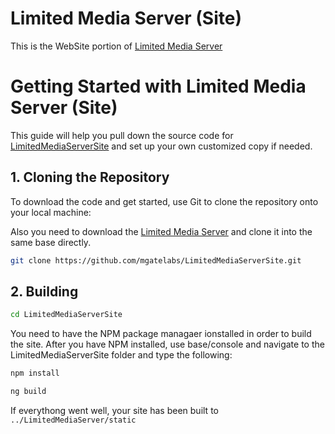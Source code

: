 # Limited Media Server (Site)

This is the WebSite portion of [Limited Media Server](https://github.com/mgatelabs/LimitedMediaServer)

# Getting Started with Limited Media Server (Site)

This guide will help you pull down the source code for [LimitedMediaServerSite](https://github.com/mgatelabs/LimitedMediaServer) and set up your own customized copy if needed.

## 1. Cloning the Repository

To download the code and get started, use Git to clone the repository onto your local machine:

Also you need to download the [Limited Media Server](https://github.com/mgatelabs/LimitedMediaServer) and clone it into the same base directly.

```bash
git clone https://github.com/mgatelabs/LimitedMediaServerSite.git
```

## 2. Building

```bash
cd LimitedMediaServerSite
```

You need to have the NPM package managaer ionstalled in order to build the site.  After you have NPM installed, use base/console and navigate to the LimitedMediaServerSite folder and type the following:

```bash
npm install
```

```bash
ng build
```

If everythong went well, your site has been built to ```../LimitedMediaServer/static```